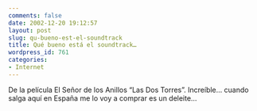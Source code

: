 ```yaml
---
comments: false
date: 2002-12-20 19:12:57
layout: post
slug: qu-bueno-est-el-soundtrack
title: Qué bueno está el soundtrack…
wordpress_id: 761
categories:
- Internet
---
```


De la película El Señor de los Anillos “Las Dos Torres”. Increíble… cuando salga aquí en España me lo voy a comprar es un deleite…




 
